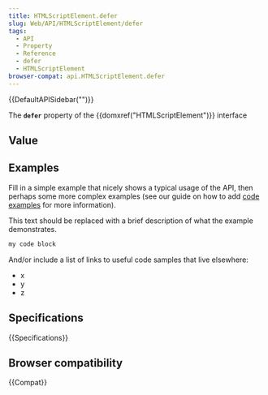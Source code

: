 ```yaml
---
title: HTMLScriptElement.defer
slug: Web/API/HTMLScriptElement/defer
tags:
  - API
  - Property
  - Reference
  - defer
  - HTMLScriptElement
browser-compat: api.HTMLScriptElement.defer
---
```

{{DefaultAPISidebar("")}}

The **`defer`** property of the {{domxref("HTMLScriptElement")}} interface 

## Value



## Examples

Fill in a simple example that nicely shows a typical usage of the API, then perhaps some more complex examples (see our guide on how to add [code examples](/en-US/docs/MDN/Contribute/Structures/Code_examples) for more information).

This text should be replaced with a brief description of what the example demonstrates.

```js
my code block
```

And/or include a list of links to useful code samples that live elsewhere:

*   x
*   y
*   z

## Specifications

{{Specifications}}

## Browser compatibility

{{Compat}}


